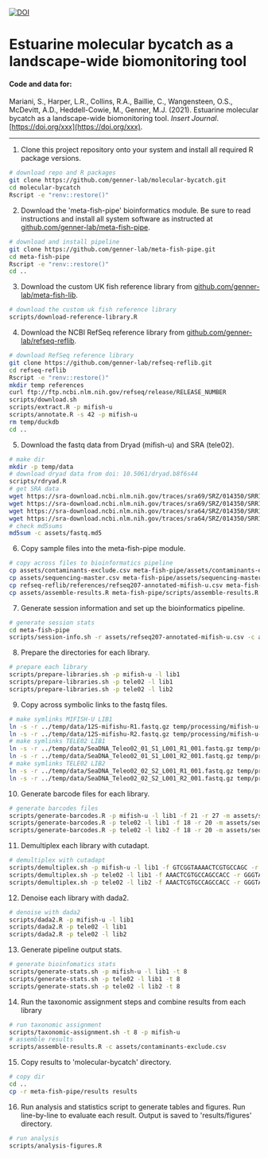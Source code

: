[![DOI](https://zenodo.org/badge/390445435.svg)](https://zenodo.org/badge/latestdoi/390445435)

# Estuarine molecular bycatch as a landscape-wide biomonitoring tool

#### Code and data for:

Mariani, S., Harper, L.R., Collins, R.A., Baillie, C., Wangensteen, O.S., McDevitt, A.D., Heddell-Cowie, M., Genner, M.J. (2021). Estuarine molecular bycatch as a landscape-wide biomonitoring tool. _Insert Journal_. [https://doi.org/xxx](https://doi.org/xxx).

---

1. Clone this project repository onto your system and install all required R package versions.

```bash
# download repo and R packages
git clone https://github.com/genner-lab/molecular-bycatch.git
cd molecular-bycatch
Rscript -e "renv::restore()"
```

2. Download the 'meta-fish-pipe' bioinformatics module. Be sure to read instructions and install all system software as instructed at [github.com/genner-lab/meta-fish-pipe](https://github.com/genner-lab/meta-fish-pipe).

```bash
# download and install pipeline
git clone https://github.com/genner-lab/meta-fish-pipe.git
cd meta-fish-pipe
Rscript -e "renv::restore()"
cd ..
```

3. Download the custom UK fish reference library from [github.com/genner-lab/meta-fish-lib](https://github.com/genner-lab/meta-fish-lib).

```bash
# download the custom uk fish reference library
scripts/download-reference-library.R
```

4. Download the NCBI RefSeq reference library from [github.com/genner-lab/refseq-reflib](https://github.com/genner-lab/refseq-reflib).

```bash
# download RefSeq reference library
git clone https://github.com/genner-lab/refseq-reflib.git
cd refseq-reflib
Rscript -e "renv::restore()"
mkdir temp references
curl ftp://ftp.ncbi.nlm.nih.gov/refseq/release/RELEASE_NUMBER
scripts/download.sh
scripts/extract.R -p mifish-u
scripts/annotate.R -s 42 -p mifish-u
rm temp/duckdb
cd ..
```

5. Download the fastq data from Dryad (mifish-u) and SRA (tele02).

```bash
# make dir
mkdir -p temp/data
# download dryad data from doi: 10.5061/dryad.b8f6s44
scripts/rdryad.R
# get SRA data
wget https://sra-download.ncbi.nlm.nih.gov/traces/sra69/SRZ/014350/SRR14350412/SeaDNA_Teleo02_01_S1_L001_R1_001.fastq.gz -P temp/data
wget https://sra-download.ncbi.nlm.nih.gov/traces/sra69/SRZ/014350/SRR14350412/SeaDNA_Teleo02_01_S1_L001_R2_001.fastq.gz -P temp/data
wget https://sra-download.ncbi.nlm.nih.gov/traces/sra64/SRZ/014350/SRR14350411/SeaDNA_Teleo02_02_S2_L001_R1_001.fastq.gz -P temp/data
wget https://sra-download.ncbi.nlm.nih.gov/traces/sra64/SRZ/014350/SRR14350411/SeaDNA_Teleo02_02_S2_L001_R2_001.fastq.gz -P temp/data
# check md5sums
md5sum -c assets/fastq.md5
```


6. Copy sample files into the meta-fish-pipe module.

```bash
# copy across files to bioinformatics pipeline
cp assets/contaminants-exclude.csv meta-fish-pipe/assets/contaminants-exclude.csv
cp assets/sequencing-master.csv meta-fish-pipe/assets/sequencing-master.csv
cp refseq-reflib/references/refseq207-annotated-mifish-u.csv meta-fish-pipe/assets/refseq207-annotated-mifish-u.csv
cp assets/assemble-results.R meta-fish-pipe/scripts/assemble-results.R
```

7. Generate session information and set up the bioinformatics pipeline.

```bash
# generate session stats
cd meta-fish-pipe
scripts/session-info.sh -r assets/refseq207-annotated-mifish-u.csv -c assets/meta-fish-lib-v244.csv
```

8. Prepare the directories for each library.

```bash 
# prepare each library
scripts/prepare-libraries.sh -p mifish-u -l lib1
scripts/prepare-libraries.sh -p tele02 -l lib1
scripts/prepare-libraries.sh -p tele02 -l lib2
```

9. Copy across symbolic links to the fastq files.

```bash
# make symlinks MIFISH-U LIB1
ln -s -r ../temp/data/12S-mifishu-R1.fastq.gz temp/processing/mifish-u-lib1/fastq/R1.fastq.gz
ln -s -r ../temp/data/12S-mifishu-R2.fastq.gz temp/processing/mifish-u-lib1/fastq/R2.fastq.gz
# make symlinks TELE02 LIB1
ln -s -r ../temp/data/SeaDNA_Teleo02_01_S1_L001_R1_001.fastq.gz temp/processing/tele02-lib1/fastq/R1.fastq.gz
ln -s -r ../temp/data/SeaDNA_Teleo02_01_S1_L001_R2_001.fastq.gz temp/processing/tele02-lib1/fastq/R2.fastq.gz
# make symlinks TELE02 LIB2
ln -s -r ../temp/data/SeaDNA_Teleo02_02_S2_L001_R1_001.fastq.gz temp/processing/tele02-lib2/fastq/R1.fastq.gz
ln -s -r ../temp/data/SeaDNA_Teleo02_02_S2_L001_R2_001.fastq.gz temp/processing/tele02-lib2/fastq/R2.fastq.gz
```

10. Generate barcode files for each library.

```bash
# generate barcodes files
scripts/generate-barcodes.R -p mifish-u -l lib1 -f 21 -r 27 -m assets/sequencing-master.csv
scripts/generate-barcodes.R -p tele02 -l lib1 -f 18 -r 20 -m assets/sequencing-master.csv
scripts/generate-barcodes.R -p tele02 -l lib2 -f 18 -r 20 -m assets/sequencing-master.csv
```

11. Demultiplex each library with cutadapt.

```bash
# demultiplex with cutadapt
scripts/demultiplex.sh -p mifish-u -l lib1 -f GTCGGTAAAACTCGTGCCAGC -r CATAGTGGGGTATCTAATCCCAGTTTG -t 8 -m 21
scripts/demultiplex.sh -p tele02 -l lib1 -f AAACTCGTGCCAGCCACC -r GGGTATCTAATCCCAGTTTG -t 8 -m 18
scripts/demultiplex.sh -p tele02 -l lib2 -f AAACTCGTGCCAGCCACC -r GGGTATCTAATCCCAGTTTG -t 8 -m 18
```

12. Denoise each library with dada2.

```bash
# denoise with dada2
scripts/dada2.R -p mifish-u -l lib1
scripts/dada2.R -p tele02 -l lib1
scripts/dada2.R -p tele02 -l lib2
```

13. Generate pipeline output stats.

```bash
# generate bioinfomatics stats
scripts/generate-stats.sh -p mifish-u -l lib1 -t 8
scripts/generate-stats.sh -p tele02 -l lib1 -t 8
scripts/generate-stats.sh -p tele02 -l lib2 -t 8
```

14. Run the taxonomic assignment steps and combine results from each library 

```bash
# run taxonomic assignment
scripts/taxonomic-assignment.sh -t 8 -p mifish-u
# assemble results
scripts/assemble-results.R -c assets/contaminants-exclude.csv
```

15. Copy results to 'molecular-bycatch' directory.

```bash
# copy dir
cd ..
cp -r meta-fish-pipe/results results
```

16. Run analysis and statistics script to generate tables and figures. Run line-by-line to evaluate each result. Output is saved to 'results/figures' directory.

```bash
# run analysis
scripts/analysis-figures.R
```
